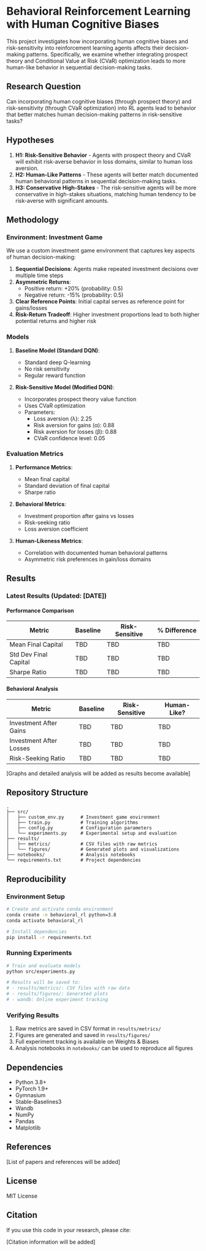# Behavioral Reinforcement Learning with Human Cognitive Biases

This project investigates how incorporating human cognitive biases and risk-sensitivity into reinforcement learning agents affects their decision-making patterns. Specifically, we examine whether integrating prospect theory and Conditional Value at Risk (CVaR) optimization leads to more human-like behavior in sequential decision-making tasks.

## Research Question

Can incorporating human cognitive biases (through prospect theory) and risk-sensitivity (through CVaR optimization) into RL agents lead to behavior that better matches human decision-making patterns in risk-sensitive tasks?

## Hypotheses

1. **H1: Risk-Sensitive Behavior** - Agents with prospect theory and CVaR will exhibit risk-averse behavior in loss domains, similar to human loss aversion.
2. **H2: Human-Like Patterns** - These agents will better match documented human behavioral patterns in sequential decision-making tasks.
3. **H3: Conservative High-Stakes** - The risk-sensitive agents will be more conservative in high-stakes situations, matching human tendency to be risk-averse with significant amounts.

## Methodology

### Environment: Investment Game

We use a custom investment game environment that captures key aspects of human decision-making:

1. **Sequential Decisions**: Agents make repeated investment decisions over multiple time steps
2. **Asymmetric Returns**: 
   - Positive return: +20% (probability: 0.5)
   - Negative return: -15% (probability: 0.5)
3. **Clear Reference Points**: Initial capital serves as reference point for gains/losses
4. **Risk-Return Tradeoff**: Higher investment proportions lead to both higher potential returns and higher risk

### Models

1. **Baseline Model (Standard DQN)**:
   - Standard deep Q-learning
   - No risk sensitivity
   - Regular reward function

2. **Risk-Sensitive Model (Modified DQN)**:
   - Incorporates prospect theory value function
   - Uses CVaR optimization
   - Parameters:
     - Loss aversion (λ): 2.25
     - Risk aversion for gains (α): 0.88
     - Risk aversion for losses (β): 0.88
     - CVaR confidence level: 0.05

### Evaluation Metrics

1. **Performance Metrics**:
   - Mean final capital
   - Standard deviation of final capital
   - Sharpe ratio

2. **Behavioral Metrics**:
   - Investment proportion after gains vs losses
   - Risk-seeking ratio
   - Loss aversion coefficient

3. **Human-Likeness Metrics**:
   - Correlation with documented human behavioral patterns
   - Asymmetric risk preferences in gain/loss domains

## Results

### Latest Results (Updated: [DATE])

#### Performance Comparison

| Metric | Baseline | Risk-Sensitive | % Difference |
|--------|----------|----------------|--------------|
| Mean Final Capital | TBD | TBD | TBD |
| Std Dev Final Capital | TBD | TBD | TBD |
| Sharpe Ratio | TBD | TBD | TBD |

#### Behavioral Analysis

| Metric | Baseline | Risk-Sensitive | Human-Like? |
|--------|----------|----------------|-------------|
| Investment After Gains | TBD | TBD | TBD |
| Investment After Losses | TBD | TBD | TBD |
| Risk-Seeking Ratio | TBD | TBD | TBD |

[Graphs and detailed analysis will be added as results become available]

## Repository Structure

```
.
├── src/
│   ├── custom_env.py      # Investment game environment
│   ├── train.py           # Training algorithms
│   ├── config.py          # Configuration parameters
│   └── experiments.py     # Experimental setup and evaluation
├── results/
│   ├── metrics/           # CSV files with raw metrics
│   └── figures/           # Generated plots and visualizations
├── notebooks/             # Analysis notebooks
└── requirements.txt       # Project dependencies
```

## Reproducibility

### Environment Setup
```bash
# Create and activate conda environment
conda create -n behavioral_rl python=3.8
conda activate behavioral_rl

# Install dependencies
pip install -r requirements.txt
```

### Running Experiments
```bash
# Train and evaluate models
python src/experiments.py

# Results will be saved to:
# - results/metrics/: CSV files with raw data
# - results/figures/: Generated plots
# - wandb: Online experiment tracking
```

### Verifying Results

1. Raw metrics are saved in CSV format in `results/metrics/`
2. Figures are generated and saved in `results/figures/`
3. Full experiment tracking is available on Weights & Biases
4. Analysis notebooks in `notebooks/` can be used to reproduce all figures

## Dependencies

- Python 3.8+
- PyTorch 1.9+
- Gymnasium
- Stable-Baselines3
- Wandb
- NumPy
- Pandas
- Matplotlib

## References

[List of papers and references will be added]

## License

MIT License

## Citation

If you use this code in your research, please cite:

[Citation information will be added] 